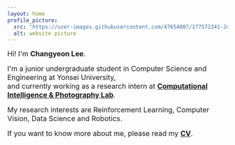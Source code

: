 ```yaml
---
layout: home
profile_picture:
  src: "https://user-images.githubusercontent.com/47654007/177572341-2dc65f50-4e88-4b14-9e82-fa8fdc4f8d10.JPG"
  alt: website picture
---
```


<p><font size=3>Hi! I'm <b>Changyeon Lee</b>.</font></p>

<p><font size=3>I'm a junior undergraduate student in Computer Science and Engineering at Yonsei University,<br> and currently working as a research intern at <a href="http://ciplab.github.io"><b>Computational Intelligence & Photography Lab</b></a>.</font></p>

<p><font size=3>My research interests are Reinforcement Learning, Computer Vision, Data Science and Robotics.</font></p>

<p><font size=3>If you want to know more about me, please read my <a href="https://drive.google.com/file/d/1k3zVVL-X6BlA9iAFpZSQ6EOQ3ce9ZWTf/view?usp=sharing"><b>CV</b></a>.</font></p>
